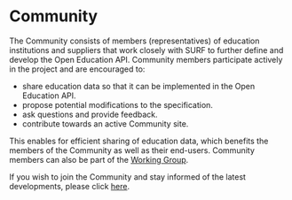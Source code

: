 # Community

The Community consists of members (representatives) of education institutions and suppliers that work closely with SURF to further define and develop the Open Education API. Community members participate actively in the project and are encouraged to:

* share education data so that it can be implemented in the Open Education API.
* propose potential modifications to the specification.
* ask questions and provide feedback.
* contribute towards an active Community site.

This enables for efficient sharing of education data, which benefits the members of the Community as well as their end-users. Community members can also be part of the [Working Group](community/workinggroup.md).

If you wish to join the Community and stay informed of the latest developments, please click [here](https://list.surfnet.nl/mailman/listinfo/openonderwijsapi).
